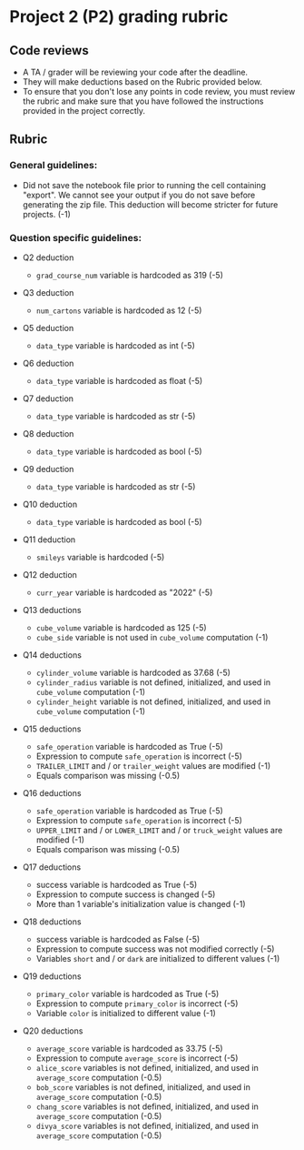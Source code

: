 # Project 2 (P2) grading rubric

## Code reviews

- A TA / grader will be reviewing your code after the deadline.
- They will make deductions based on the Rubric provided below.
- To ensure that you don't lose any points in code review, you must review the rubric and make sure that you have followed the instructions provided in the project correctly.

## Rubric

### General guidelines:
- Did not save the notebook file prior to running the cell containing "export". We cannot see your output if you do not save before generating the zip file. This deduction will become stricter for future projects. (-1)


### Question specific guidelines:

- Q2 deduction
	- `grad_course_num` variable is hardcoded as 319 (-5)

- Q3 deduction 
	- `num_cartons` variable is hardcoded as 12 (-5)

- Q5 deduction 
	- `data_type` variable is hardcoded as int (-5)

- Q6 deduction
	- `data_type` variable is hardcoded as float (-5)

- Q7 deduction
	- `data_type` variable is hardcoded as str (-5)

- Q8 deduction
	- `data_type` variable is hardcoded as bool (-5)

- Q9 deduction
	- `data_type` variable is hardcoded as str (-5)

- Q10 deduction
	- `data_type` variable is hardcoded as bool (-5)

- Q11 deduction
	- `smileys` variable is hardcoded (-5)

- Q12 deduction 
	- `curr_year` variable is hardcoded as "2022" (-5)

- Q13 deductions
	- `cube_volume` variable is hardcoded as 125 (-5)
	- `cube_side` variable is not used in `cube_volume` computation (-1)

- Q14 deductions
	- `cylinder_volume` variable is hardcoded as 37.68 (-5)
	- `cylinder_radius` variable is not defined, initialized, and used in `cube_volume` computation (-1)
	- `cylinder_height` variable is not defined, initialized, and used in `cube_volume` computation (-1)

- Q15 deductions
	- `safe_operation` variable is hardcoded as True (-5)
	- Expression to compute `safe_operation` is incorrect (-5)
	- `TRAILER_LIMIT` and / or `trailer_weight` values are modified (-1)
	- Equals comparison was missing (-0.5)

- Q16 deductions 
	- `safe_operation` variable is hardcoded as True (-5)
	- Expression to compute `safe_operation` is incorrect (-5)
	- `UPPER_LIMIT` and / or `LOWER_LIMIT` and / or `truck_weight` values are modified (-1)
	- Equals comparison was missing (-0.5)

- Q17 deductions
	- success variable is hardcoded as True (-5)
	- Expression to compute success is changed (-5)
	- More than 1 variable's initialization value is changed (-1)

- Q18 deductions
	- success variable is hardcoded as False (-5)
	- Expression to compute success was not modified correctly (-5)
	- Variables `short` and / or `dark` are initialized to different values (-1)

- Q19 deductions
	- `primary_color` variable is hardcoded as True (-5)
	- Expression to compute `primary_color` is incorrect (-5)
	- Variable `color` is initialized to different value (-1)

- Q20 deductions
	- `average_score` variable is hardcoded as 33.75 (-5)
	- Expression to compute `average_score` is incorrect (-5)
	- `alice_score` variables is not defined, initialized, and used in `average_score` computation (-0.5)
	- `bob_score` variables is not defined, initialized, and used in `average_score` computation (-0.5)
	- `chang_score` variables is not defined, initialized, and used in `average_score` computation (-0.5)
	- `divya_score` variables is not defined, initialized, and used in `average_score` computation (-0.5)
